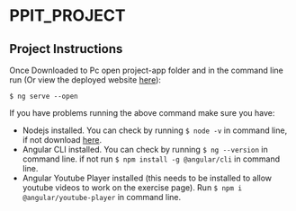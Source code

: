 # PPIT_PROJECT

## Project Instructions
Once Downloaded to Pc open project-app folder and in the command line run (Or view the deployed website [here](https://ppit-25a16.web.app)):
```
$ ng serve --open
```
If you have problems running the above command make sure you have:

* Nodejs installed. You can check by running ``` $ node -v ``` in command line, if not download [here](https://nodejs.org/en/download/).
* Angular CLI installed. You can check by running ``` $ ng --version ``` in command line. if not run ``` $ npm install -g @angular/cli ``` in command line.
* Angular Youtube Player installed (this needs to be installed to allow youtube videos to work on the exercise page).  Run ``` $ npm i @angular/youtube-player ``` in command line.
